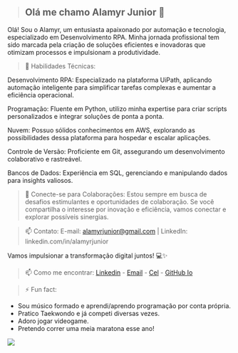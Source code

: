> ## Olá me chamo Alamyr Junior 👋 ##

Olá! Sou o Alamyr, um entusiasta apaixonado por automação e tecnologia, especializado em Desenvolvimento RPA. Minha jornada profissional tem sido marcada pela criação de soluções eficientes e inovadoras que otimizam processos e impulsionam a produtividade.

> 🤖 Habilidades Técnicas:

Desenvolvimento RPA: Especializado na plataforma UiPath, aplicando automação inteligente para simplificar tarefas complexas e aumentar a eficiência operacional.

Programação: Fluente em Python, utilizo minha expertise para criar scripts personalizados e integrar soluções de ponta a ponta.

Nuvem: Possuo sólidos conhecimentos em AWS, explorando as possibilidades dessa plataforma para hospedar e escalar aplicações.

Controle de Versão: Proficiente em Git, assegurando um desenvolvimento colaborativo e rastreável.

Bancos de Dados: Experiência em SQL, gerenciando e manipulando dados para insights valiosos.

> 🔗 Conecte-se para Colaborações:
Estou sempre em busca de desafios estimulantes e oportunidades de colaboração. Se você compartilha o interesse por inovação e eficiência, vamos conectar e explorar possíveis sinergias.

> 📫 Contato:
E-mail: alamyrjunior@gmail.com | LinkedIn: linkedin.com/in/alamyrjunior

Vamos impulsionar a transformação digital juntos! 💻✨


> 📫 Como me encontrar: [Linkedin](https://www.linkedin.com/in/alamyrjunior/) - [Email](alamyrjunior@gmail.com) - [Cel](+55976085063) - [GitHub Io](https://alamyrjunior.github.io/)

> ⚡ Fun fact: 

 * Sou músico formado e aprendi/aprendo programação por conta própria.
 * Pratico Taekwondo e já competi diversas vezes.
 * Adoro jogar videogame.
 * Pretendo correr uma meia maratona esse ano!


<img src="https://github-readme-stats.vercel.app/api?username=alamyrjunior&&show_icons=true&title_color=ffffff&icon_color=bb2acf&text_color=daf7dc&bg_color=151515">


